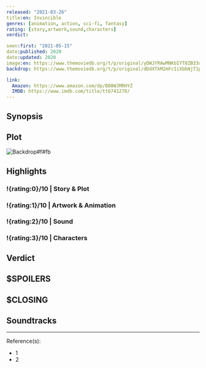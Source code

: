 ```yaml
---
released: "2021-03-26"
title:en: Invincible
genres: [animation, action, sci-fi, fantasy]
rating: [story,artwork,sound,characters]
verdict:

seen:first: "2021-05-15"
date:published: 2020
date:updated: 2020
image:en: https://www.themoviedb.org/t/p/original/yDWJYRAwMNKbIYT8ZB33qy84uzO.jpg
backdrop: https://www.themoviedb.org/t/p/original/dDdXTkM2mFcIiXbbNjT1paIPYXI.jpg

link:
  Amazon: https://www.amazon.com/dp/B08WJMRHYZ
  IMDB: https://www.imdb.com/title/tt6741278/
---
```



## Synopsis

## Plot

![Backdrop#f#fb](https://www.themoviedb.org/t/p/original/6UH52Fmau8RPsMAbQbjwN3wJSCj.jpg "Source: TMDB")

## Highlights

### !{rating:0}/10 | Story & Plot

### !{rating:1}/10 | Artwork & Animation

### !{rating:2}/10 | Sound

### !{rating:3}/10 | Characters

## Verdict

## $SPOILERS

## $CLOSING

## Soundtracks

***
Reference(s):

- 1
- 2
